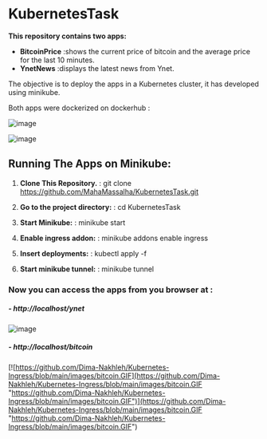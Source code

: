 # KubernetesTask


**This repository contains two apps:**
- **BitcoinPrice** :shows the current price of bitcoin and the average price for the last 10 minutes.
- **YnetNews** :displays the latest news from Ynet.

The objective is to deploy the apps in a Kubernetes cluster, it has developed using minikube.


Both apps were dockerized on dockerhub :

![image](https://user-images.githubusercontent.com/96788273/205503828-c7b5fa35-1e36-4f0b-9b1b-6f3244d8b6e1.png)

![image](https://user-images.githubusercontent.com/96788273/205503865-4631ae73-12dd-4a3e-aced-9bdeb55cf840.png)


## **Running The Apps on Minikube:**

1. **Clone This Repository.** : git clone https://github.com/MahaMassalha/KubernetesTask.git

2. **Go to the project directory:** : cd KubernetesTask

3. **Start Minikube:** : minikube start

4. **Enable ingress addon:** : minikube addons enable ingress

5. **Insert deployments:** : kubectl apply -f

6. **Start minikube tunnel:** : minikube tunnel


### **Now you can access the apps from you browser at :** 
##### - http://localhost/ynet

![image](https://user-images.githubusercontent.com/96788273/205508314-088f6ab3-1829-418d-8884-72794d63a3a2.png)


##### - http://localhost/bitcoin

[![https://github.com/Dima-Nakhleh/Kubernetes-Ingress/blob/main/images/bitcoin.GIF](https://github.com/Dima-Nakhleh/Kubernetes-Ingress/blob/main/images/bitcoin.GIF "https://github.com/Dima-Nakhleh/Kubernetes-Ingress/blob/main/images/bitcoin.GIF")](https://github.com/Dima-Nakhleh/Kubernetes-Ingress/blob/main/images/bitcoin.GIF "https://github.com/Dima-Nakhleh/Kubernetes-Ingress/blob/main/images/bitcoin.GIF")
